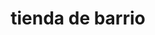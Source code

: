 ---
title: "tienda de barrio"
url: /la-paz/tienda-de-barrio-avenida-mario-mercado/
shop: general
---